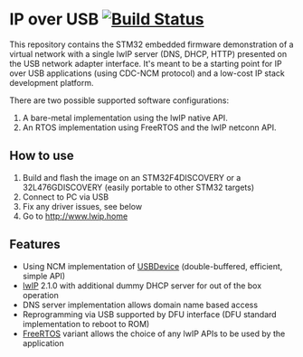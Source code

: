 # IP over USB [![Build Status](https://travis-ci.org/IntergatedCircuits/IPoverUSB.svg?branch=master)](https://travis-ci.org/IntergatedCircuits/IPoverUSB)

This repository contains the STM32 embedded firmware demonstration of a virtual network
with a single lwIP server (DNS, DHCP, HTTP) presented on the USB network adapter interface.
It's meant to be a starting point for IP over USB applications (using CDC-NCM protocol)
and a low-cost IP stack development platform.

There are two possible supported software configurations:
1. A bare-metal implementation using the lwIP native API.
2. An RTOS implementation using FreeRTOS and the lwIP netconn API.

## How to use

1. Build and flash the image on an STM32F4DISCOVERY or a 32L476GDISCOVERY (easily portable to other STM32 targets)
2. Connect to PC via USB
3. Fix any driver issues, see below
4. Go to http://www.lwip.home

## Features

* Using NCM implementation of [USBDevice][USBDevice] (double-buffered, efficient, simple API)
* [lwIP][lwIP] 2.1.0 with additional dummy DHCP server for out of the box operation
* DNS server implementation allows domain name based access
* Reprogramming via USB supported by DFU interface (DFU standard implementation to reboot to ROM)
* [FreeRTOS][FreeRTOS] variant allows the choice of any lwIP APIs to be used by the application

[FreeRTOS]: https://www.freertos.org/
[lwIP]: https://savannah.nongnu.org/projects/lwip/
[USBDevice]: https://github.com/IntergatedCircuits/USBDevice

